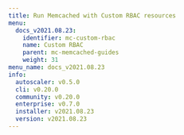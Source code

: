 ```yaml
---
title: Run Memcached with Custom RBAC resources
menu:
  docs_v2021.08.23:
    identifier: mc-custom-rbac
    name: Custom RBAC
    parent: mc-memcached-guides
    weight: 31
menu_name: docs_v2021.08.23
info:
  autoscaler: v0.5.0
  cli: v0.20.0
  community: v0.20.0
  enterprise: v0.7.0
  installer: v2021.08.23
  version: v2021.08.23
---
```


